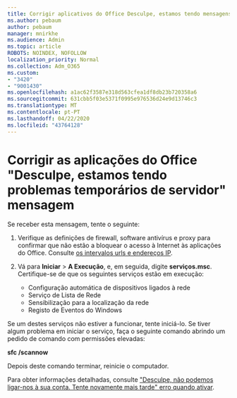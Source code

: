 ```yaml
---
title: Corrigir aplicativos do Office Desculpe, estamos tendo mensagens temporárias de problemas de servidor
ms.author: pebaum
author: pebaum
manager: mnirkhe
ms.audience: Admin
ms.topic: article
ROBOTS: NOINDEX, NOFOLLOW
localization_priority: Normal
ms.collection: Adm_O365
ms.custom:
- "3420"
- "9001430"
ms.openlocfilehash: a1ac62f3587e318d563cfea1df8db23b720358a6
ms.sourcegitcommit: 631cbb5f03e5371f0995e976536d24e9d13746c3
ms.translationtype: MT
ms.contentlocale: pt-PT
ms.lasthandoff: 04/22/2020
ms.locfileid: "43764128"
---
```

# <a name="fixing-the-office-apps-sorry-we-are-having-temporary-server-issues-message"></a>Corrigir as aplicações do Office "Desculpe, estamos tendo problemas temporários de servidor" mensagem

Se receber esta mensagem, tente o seguinte:

1. Verifique as definições de firewall, software antivírus e proxy para confirmar que não estão a bloquear o acesso à Internet às aplicações do Office. Consulte [os intervalos urls e endereços IP](https://docs.microsoft.com/office365/enterprise/urls-and-ip-address-ranges).

2. Vá para **Iniciar** > **A Execução**, e, em seguida, digite **serviços.msc**. Certifique-se de que os seguintes serviços estão em execução:
    - Configuração automática de dispositivos ligados à rede
    - Serviço de Lista de Rede
    - Sensibilização para a localização da rede
    - Registo de Eventos do Windows

Se um destes serviços não estiver a funcionar, tente iniciá-lo. Se tiver algum problema em iniciar o serviço, faça o seguinte comando abrindo um pedido de comando com permissões elevadas:

**sfc /scannow**

Depois deste comando terminar, reinicie o computador.

Para obter informações detalhadas, consulte ["Desculpe, não podemos ligar-nos à sua conta. Tente novamente mais tarde" erro quando ativar](https://docs.microsoft.com/office/troubleshoot/activation-installation/issue-when-activate-office-from-office-365).
